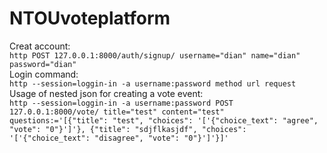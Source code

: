 # NTOUvoteplatform
Creat account:<br />
  `http POST 127.0.0.1:8000/auth/signup/ username="dian" name="dian" password="dian"`<br />
Login command: <br />
  `http --session=loggin-in -a username:password method url request` <br />
Usage of nested json for creating a vote event: <br />
  `http --session=loggin-in -a username:password POST 127.0.0.1:8000/vote/ title="test" content="test" questions:='[{"title": "test", "choices": '['{"choice_text": "agree", "vote": "0"}']'}, {"title": "sdjflkasjdf", "choices": '['{"choice_text": "disagree", "vote": "0"}']'}]'`
